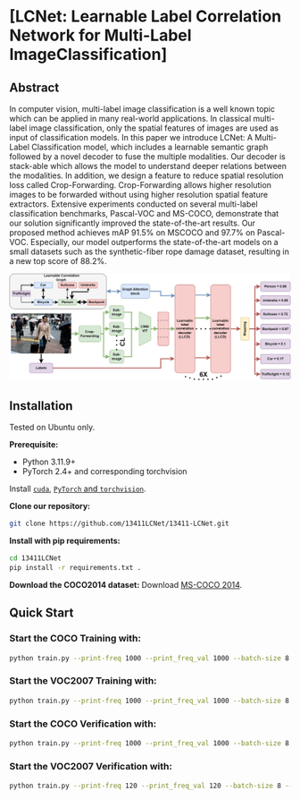 # [LCNet: Learnable Label Correlation Network for Multi-Label ImageClassification]

## Abstract
In computer vision, multi-label image classification is a well known topic which can be applied in many real-world applications. 
In classical multi-label image classification, only the spatial features of images are used as input of classification models. 
In this paper we introduce LCNet: A Multi-Label Classification model, which includes a learnable semantic graph followed by a 
novel decoder to fuse the multiple modalities. Our decoder is stack-able which allows the model to understand deeper relations 
between the modalities. In addition, we design a feature to reduce spatial resolution loss called Crop-Forwarding. Crop-Forwarding 
allows higher resolution images to be forwarded without using higher resolution spatial feature extractors. Extensive experiments 
conducted on several multi-label classification benchmarks, Pascal-VOC and MS-COCO, demonstrate that our solution significantly 
improved the state-of-the-art results. Our proposed method achieves mAP 91.5% on MSCOCO and 97.7% on Pascal-VOC. Especially, our model
outperforms the state-of-the-art models on a small datasets such as the synthetic-fiber rope damage dataset, resulting in
a new top score of 88.2%.

![overview](https://github.com/13411-LCNet/13411LCNet/blob/92449b65c275fb785152f816367da60151e9b686/ModelOverview.jpg)

## Installation

Tested on Ubuntu only.

**Prerequisite:**

- Python 3.11.9+
- PyTorch 2.4+ and corresponding torchvision

Install [```cuda```](https://developer.nvidia.com/cuda-downloads), [```PyTorch``` and ```torchvision```](https://pytorch.org/).

**Clone our repository:**

```bash
git clone https://github.com/13411LCNet/13411-LCNet.git
```

**Install with pip requirements:**

```bash
cd 13411LCNet
pip install -r requirements.txt .
```


**Download the COCO2014 dataset:**
Download [MS-COCO 2014](https://cocodataset.org/#download).

## Quick Start

### Start the COCO Training with:

```bash
python train.py --print-freq 1000 --print_freq_val 1000 --batch-size 8 --dataname coco14 --num_class 80 --isTrain True --pretrained --backbone TResnetL_V2 --CropLevels 2 --imgInpsize 896 --dataset_dir <Insert datasetDIR here> --output <Insert Output folder here> --resume <Insert pretrained model folder here> 
```

### Start the VOC2007 Training with:

```bash
python train.py --print-freq 1000 --print_freq_val 1000 --batch-size 8 --dataname voc --num_class 20 --isTrain True --pretrained --backbone TResnetL_V2 --CropLevels 3 --imgInpsize 1344 --dataset_dir <Insert datasetDIR here> --output <Insert Output folder here> --resume <Insert pretrained model folder here> 
```

### Start the COCO Verification with:

```bash
python train.py --print-freq 1000 --print_freq_val 1000 --batch-size 8 --dataname coco14 --num_class 80 --isTrain False --pretrained --backbone TResnetL_V2 --CropLevels 2 --imgInpsize 896 --dataset_dir <Insert datasetDIR here> --output <Insert Output folder here> --resume <Insert pretrained model folder here> 
```

### Start the VOC2007 Verification with:

```bash
python train.py --print-freq 120 --print_freq_val 120 --batch-size 8 --dataname voc --num_class 20 --isTrain False --pretrained --backbone TResnetL_V2 --CropLevels 3 --imgInpsize 1344 --dataset_dir <Insert datasetDIR here> --output <Insert Output folder here> --resume <Insert pretrained model folder here
```



